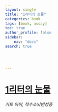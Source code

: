 ```yaml
---
layout: single
title: "1리터의 눈물"
categories: book
tags: [book, assay]
toc: true
author_profile: false
sidebar:
    nav: "docs"
search: true




---
```


# [1리터의 눈물](https://namu.wiki/w/1%EB%A6%AC%ED%84%B0%EC%9D%98%20%EB%88%88%EB%AC%BC)

*키토 아야, 척수소뇌변성증*



